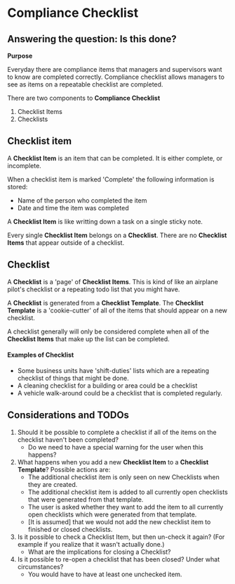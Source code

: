 # Compliance Checklist

## Answering the question: **Is this done?**

**Purpose**

Everyday there are compliance items that managers and supervisors want to know are completed correctly. Compliance checklist allows managers to see as items on a repeatable checklist are completed. 

There are two components to **Compliance Checklist**

1. Checklist Items
2. Checklists

## Checklist item

A **Checklist Item** is an item that can be completed.
It is either complete, or incomplete. 

When a checklist item is marked 'Complete' the following information is stored: 
* Name of the person who completed the item
* Date and time the item was completed

A **Checklist Item** is like writting down a task on a single sticky note. 

Every single **Checklist Item** belongs on a **Checklist**.
There are no **Checklist Items** that appear outside of a checklist. 

## Checklist

A **Checklist** is a 'page' of **Checklist Items**.
This is kind of like an airplane pilot's checklist or a repeating todo list that you might have. 

A **Checklist** is generated from a **Checklist Template**. The **Checklist Template** is a 'cookie-cutter' of all of the items that should appear on a new checklist. 

A checklist generally will only be considered complete when all of the **Checklist Items** that make up the list can be completed.

#### Examples of Checklist
* Some business units have 'shift-duties' lists which are a repeating checklist of things that might be done.
* A cleaning checklist for a building or area could be a checklist
* A vehicle walk-around could be a checklist that is completed regularly.  


## Considerations and TODOs
1. Should it be possible to complete a checklist if all of the items on the checklist haven't been completed? 
    * Do we need to have a special warning for the user when this happens? 
2. What happens when you add a new **Checklist Item** to a **Checklist Template**?  Possible actions are: 
    * The additional checklist item is only seen on new Checklists when they are created. 
    * The additional checklist item is added to all currently open checklists that were generated from that template. 
    * The user is asked whether they want to add the item to all currently open checklists which were generated from that template. 
    * [It is assumed] that we would not add the new checklist item to finished or closed checklists. 
3. Is it possible to check a Checklist Item, but then un-check it again? (For example if you realize that it wasn't actually done.)
    * What are the implications for closing a Checklist?
4. Is it possible to re-open a checklist that has been closed? Under what circumstances?
    * You would have to have at least one unchecked item.